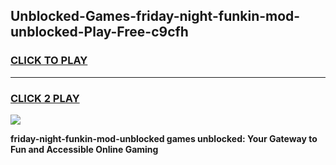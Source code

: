 
## Unblocked-Games-friday-night-funkin-mod-unblocked-Play-Free-c9cfh
<h3>
<a href="https://premium76.site?title=friday-night-funkin-mod-unblocked&ref=23A">CLICK TO PLAY</a></h3>
<hr>

<h3>
<a href="https://premium76.site?title=friday-night-funkin-mod-unblocked&ref=23A">CLICK 2 PLAY</a>
  
</h3>

<a href="https://premium76.site?title=friday-night-funkin-mod-unblocked&ref=23A"><img src="https://clearcache.store/games.png"></a>


**friday-night-funkin-mod-unblocked games unblocked: Your Gateway to Fun and Accessible Online Gaming**
